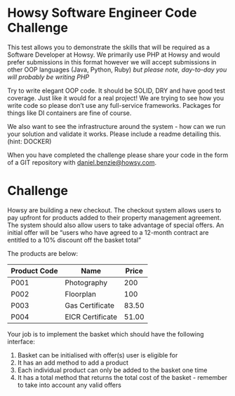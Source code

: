 # Howsy Software Engineer Code Challenge

This test allows you to demonstrate the skills that will be required as a Software Developer at Howsy. We primarily use PHP at Howsy and would prefer submissions in this format however we will accept submissions in other OOP languages (Java, Python, Ruby) *but please note, day-to-day you will probably be writing PHP*

Try to write elegant OOP code. It should be SOLID, DRY and have good test coverage. Just like it would for a real project! We are trying to see how you write code so please don’t use any full-service frameworks. Packages for things like DI containers are fine of course.

We also want to see the infrastructure around the system - how can we run your solution and validate it works. Please include a readme detailing this. (hint: DOCKER)

When you have completed the challenge please share your code in the form of a GIT repository with daniel.benzie@howsy.com.

# Challenge 

Howsy are building a new checkout. The checkout system allows users to pay upfront for products added to their property management agreement. The system should also allow users to take advantage of special offers. An initial offer will be “users who have agreed to a 12-month contract are entitled to a 10% discount off the basket total”

The products are below:

| Product Code | Name             | Price |
|--------------|------------------|-------|
| P001         | Photography      | 200   |
| P002         | Floorplan        | 100   |
| P003         | Gas Certificate  | 83.50 |
| P004         | EICR Certificate | 51.00 |

Your job is to implement the basket which should have the following interface:

1. Basket can be initialised with offer(s) user is eligible for
2. It has an add method to add a product
3. Each individual product can only be added to the basket one time
4. It has a total method that returns the total cost of the basket - remember to take into account any valid offers
